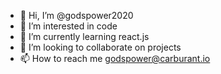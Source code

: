 - 👋 Hi, I’m @godspower2020
- 👀 I’m interested in code
- 🌱 I’m currently learning react.js
- 💞️ I’m looking to collaborate on projects
- 📫 How to reach me godspower@carburant.io

<!---
godspower2020/godspower2020 is a ✨ special ✨ repository because its `README.md` (this file) appears on your GitHub profile.
You can click the Preview link to take a look at your changes.
--->
